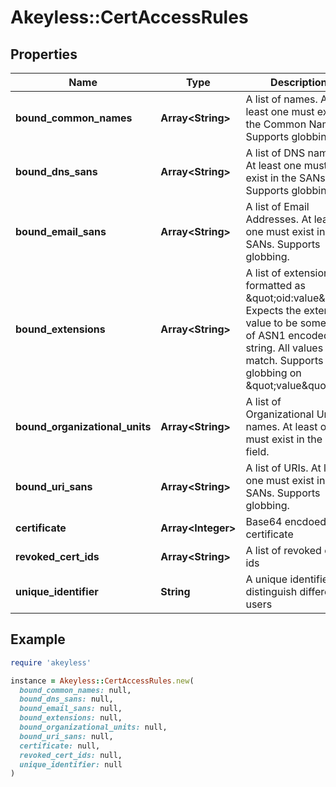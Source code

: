 # Akeyless::CertAccessRules

## Properties

| Name | Type | Description | Notes |
| ---- | ---- | ----------- | ----- |
| **bound_common_names** | **Array&lt;String&gt;** | A list of names. At least one must exist in the Common Name. Supports globbing. | [optional] |
| **bound_dns_sans** | **Array&lt;String&gt;** | A list of DNS names. At least one must exist in the SANs. Supports globbing. | [optional] |
| **bound_email_sans** | **Array&lt;String&gt;** | A list of Email Addresses. At least one must exist in the SANs. Supports globbing. | [optional] |
| **bound_extensions** | **Array&lt;String&gt;** | A list of extensions formatted as \&quot;oid:value\&quot;. Expects the extension value to be some type of ASN1 encoded string. All values must match. Supports globbing on \&quot;value\&quot;. | [optional] |
| **bound_organizational_units** | **Array&lt;String&gt;** | A list of Organizational Units names. At least one must exist in the OU field. | [optional] |
| **bound_uri_sans** | **Array&lt;String&gt;** | A list of URIs. At least one must exist in the SANs. Supports globbing. | [optional] |
| **certificate** | **Array&lt;Integer&gt;** | Base64 encdoed PEM certificate | [optional] |
| **revoked_cert_ids** | **Array&lt;String&gt;** | A list of revoked cert ids | [optional] |
| **unique_identifier** | **String** | A unique identifier to distinguish different users | [optional] |

## Example

```ruby
require 'akeyless'

instance = Akeyless::CertAccessRules.new(
  bound_common_names: null,
  bound_dns_sans: null,
  bound_email_sans: null,
  bound_extensions: null,
  bound_organizational_units: null,
  bound_uri_sans: null,
  certificate: null,
  revoked_cert_ids: null,
  unique_identifier: null
)
```

